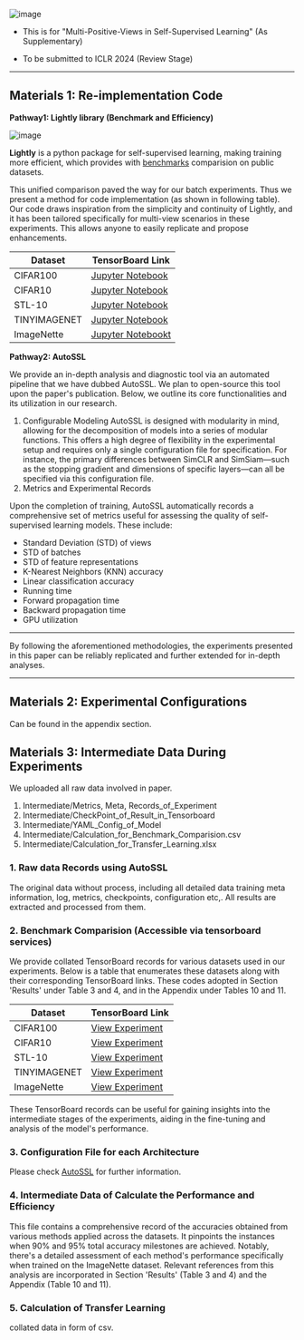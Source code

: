 
![image](https://github.com/px39n/Multiple-Positive-View/assets/53490111/5d64a2b0-e607-4320-997c-ab7252ac8fe6)

- This is for "Multi-Positive-Views in Self-Supervised Learning" (As Supplementary)

- To be submitted to ICLR 2024 (Review Stage)
  
------------------------------------------------

## Materials 1: Re-implementation Code

**Pathway1: Lightly library (Benchmark and Efficiency)**

![image](https://github.com/px39n/Multiple-Positive-View/assets/53490111/c081c408-eacc-497d-bd38-46dc2b460696)

**Lightly** is a python package for self-supervised learning, making training more efficient, which provides with [benchmarks](https://docs.lightly.ai/self-supervised-learning/getting_started/benchmarks.html#imagenet) comparision on public datasets. 

This unified comparison paved the way for our batch experiments. Thus we present a method for code implementation (as shown in following table). Our code draws inspiration from the simplicity and continuity of Lightly, and it has been tailored specifically for multi-view scenarios in these experiments. This allows anyone to easily replicate and propose enhancements.

| Dataset      | TensorBoard Link |
|--------------|------------------|
| CIFAR100     | [Jupyter Notebook](https://tensorboard.dev/experiment/lBWExQayRpKIbuv5d0nA9Q/#scalars) |
| CIFAR10      | [Jupyter Notebook](https://github.com/px39n/Multiple-Positive-View/blob/main/Fast_Reimplement/CIFAR10.ipynb)  |
| STL-10       | [Jupyter Notebook](https://tensorboard.dev/experiment/j3SdHOk3QzOKKQksXVRxlQ/#scalars)  |
| TINYIMAGENET | [Jupyter Notebook](https://tensorboard.dev/experiment/BcdkoHAkR8O1luRVTkULwA/#scalars)  |
| ImageNette   | [Jupyter Notebookt](https://tensorboard.dev/experiment/hon7xMTqR7W3NIQ4YIlBLg/#scalars)  |


**Pathway2: AutoSSL**

We provide an in-depth analysis and diagnostic tool via an automated pipeline that we have dubbed AutoSSL. We plan to open-source this tool upon the paper's publication. Below, we outline its core functionalities and its utilization in our research.

1. Configurable Modeling
AutoSSL is designed with modularity in mind, allowing for the decomposition of models into a series of modular functions. This offers a high degree of flexibility in the experimental setup and requires only a single configuration file for specification. For instance, the primary differences between SimCLR and SimSiam—such as the stopping gradient and dimensions of specific layers—can all be specified via this configuration file.
2. Metrics and Experimental Records

Upon the completion of training, AutoSSL automatically records a comprehensive set of metrics useful for assessing the quality of self-supervised learning models. These include:

- Standard Deviation (STD) of views
- STD of batches
- STD of feature representations
- K-Nearest Neighbors (KNN) accuracy
- Linear classification accuracy
- Running time
- Forward propagation time
- Backward propagation time
- GPU utilization
---

By following the aforementioned methodologies, the experiments presented in this paper can be reliably replicated and further extended for in-depth analyses.

---


## Materials 2: Experimental Configurations
Can be found in the appendix section.


## Materials 3: Intermediate Data During Experiments


We uploaded all raw data involved in paper.


1. Intermediate/Metrics, Meta, Records_of_Experiment
2. Intermediate/CheckPoint_of_Result_in_Tensorboard 
3. Intermediate/YAML_Config_of_Model
4. Intermediate/Calculation_for_Benchmark_Comparision.csv
5. Intermediate/Calculation_for_Transfer_Learning.xlsx
 
### 1. Raw data Records using AutoSSL

The original data without process, including all detailed data training meta information, log, metrics, checkpoints, configuration etc,. All results are extracted and processed from them.

### 2. Benchmark Comparision (Accessible via tensorboard services)

We provide collated TensorBoard records for various datasets used in our experiments. Below is a table that enumerates these datasets along with their corresponding TensorBoard links.
These codes adopted in Section 'Results' under Table 3 and 4, and in the Appendix under Tables 10 and 11.


| Dataset      | TensorBoard Link |
|--------------|------------------|
| CIFAR100     | [View Experiment](https://tensorboard.dev/experiment/lBWExQayRpKIbuv5d0nA9Q/#scalars) |
| CIFAR10      | [View Experiment](https://tensorboard.dev/experiment/I9NZuY9gSyeyS9qoNksAXg/#scalars)  |
| STL-10       | [View Experiment](https://tensorboard.dev/experiment/j3SdHOk3QzOKKQksXVRxlQ/#scalars)  |
| TINYIMAGENET | [View Experiment](https://tensorboard.dev/experiment/BcdkoHAkR8O1luRVTkULwA/#scalars)  |
| ImageNette   | [View Experiment](https://tensorboard.dev/experiment/hon7xMTqR7W3NIQ4YIlBLg/#scalars)  |

These TensorBoard records can be useful for gaining insights into the intermediate stages of the experiments, aiding in the fine-tuning and analysis of the model's performance.

### 3. Configuration File for each Architecture

Please check  [AutoSSL](https://autossl.gitbook.io/) for further information.

### 4. Intermediate Data of Calculate the Performance and Efficiency
This file contains a comprehensive record of the accuracies obtained from various methods applied across the datasets. It pinpoints the instances when 90% and 95% total accuracy milestones are achieved. Notably, there's a detailed assessment of each method's performance specifically when trained on the ImageNette dataset. Relevant references from this analysis are incorporated in Section 'Results' (Table 3 and 4) and the Appendix (Table 10 and 11).

### 5. Calculation of Transfer Learning

collated data in form of csv.


